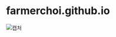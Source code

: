 # farmerchoi.github.io
![캡처](https://user-images.githubusercontent.com/94778743/142754973-bb2f0345-00c4-4e88-977e-9ea1b32f659b.jpg)
